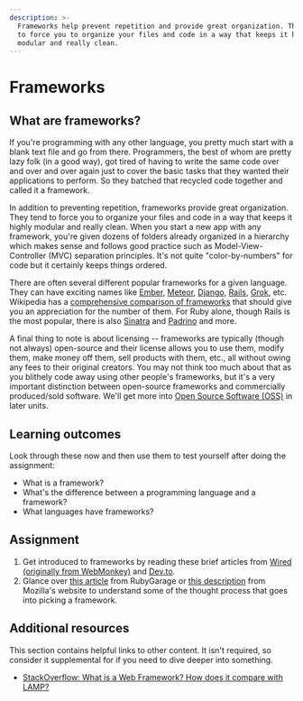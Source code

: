 ```yaml
---
description: >-
  Frameworks help prevent repetition and provide great organization. They tend
  to force you to organize your files and code in a way that keeps it highly
  modular and really clean.
---
```


# Frameworks

## What are frameworks?

If you're programming with any other language, you pretty much start with a blank text file and go from there. Programmers, the best of whom are pretty lazy folk \(in a good way\), got tired of having to write the same code over and over and over again just to cover the basic tasks that they wanted their applications to perform. So they batched that recycled code together and called it a framework.

In addition to preventing repetition, frameworks provide great organization. They tend to force you to organize your files and code in a way that keeps it highly modular and really clean. When you start a new app with any framework, you're given dozens of folders already organized in a hierarchy which makes sense and follows good practice such as Model-View-Controller \(MVC\) separation principles. It's not quite "color-by-numbers" for code but it certainly keeps things ordered.

There are often several different popular frameworks for a given language. They can have exciting names like [Ember](http://emberjs.com/), [Meteor](http://www.meteor.com/), [Django](https://www.djangoproject.com/), [Rails](http://rubyonrails.org/), [Grok](http://grok.zope.org/), etc. Wikipedia has a [comprehensive comparison of frameworks](http://en.wikipedia.org/wiki/Comparison_of_web_application_frameworks) that should give you an appreciation for the number of them. For Ruby alone, though Rails is the most popular, there is also [Sinatra](http://www.sinatrarb.com/) and [Padrino](http://www.padrinorb.com/) and more.

A final thing to note is about licensing -- frameworks are typically \(though not always\) open-source and their license allows you to use them, modify them, make money off them, sell products with them, etc., all without owing any fees to their original creators. You may not think too much about that as you blithely code away using other people's frameworks, but it's a very important distinction between open-source frameworks and commercially produced/sold software. We'll get more into [Open Source Software \(OSS\)](https://en.wikipedia.org/wiki/Open-source_software) in later units.

## Learning outcomes

Look through these now and then use them to test yourself after doing the assignment:

* What is a framework?
* What's the difference between a programming language and a framework?
* What languages have frameworks?

## Assignment

1. Get introduced to frameworks by reading these brief articles from [Wired \(originally from WebMonkey\)](https://web.archive.org/web/20180402231229/https://www.wired.com/2010/02/get_started_with_web_frameworks/) and [Dev.to](https://dev.to/aspittel/what-is-a-web-framework-and-why-should-i-use-one-38c0).
2. Glance over [this article](https://rubygarage.org/blog/technology-stack-for-web-development) from RubyGarage or [this description](https://developer.mozilla.org/en-US/docs/Learn/Server-side/First_steps/Web_frameworks) from Mozilla's website to understand some of the thought process that goes into picking a framework.

## Additional resources

This section contains helpful links to other content. It isn't required, so consider it supplemental for if you need to dive deeper into something.

* [StackOverflow: What is a Web Framework? How does it compare with LAMP?](http://stackoverflow.com/questions/4507506/what-is-a-web-framework-how-does-it-compare-with-lamp)

